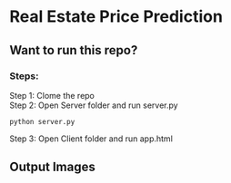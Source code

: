 # Real Estate Price Prediction

## Want to run this repo?

### Steps:

Step 1: Clome the repo \
Step 2: Open Server folder and run server.py 
~~~
python server.py
~~~

Step 3: Open Client folder and run app.html

## Output Images
